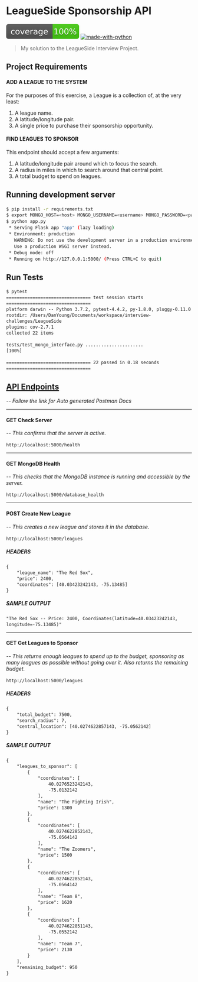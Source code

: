 # LeagueSide Sponsorship API

![coverage][coverage]
[![made-with-python](https://img.shields.io/badge/Made%20with-Python-1f425f.svg)](https://www.python.org/)

> My solution to the LeagueSide Interview Project.

## Project Requirements

#### ADD A LEAGUE TO THE SYSTEM
For the purposes of this exercise, a League is a collection of, at the very least:

1. A league name.
2. A latitude/longitude pair.
3. A single price to purchase their sponsorship opportunity.

#### FIND LEAGUES TO SPONSOR
This endpoint should accept a few arguments:

1. A latitude/longitude pair around which to focus the search.
2. A radius in miles in which to search around that central point.
3. A total budget to spend on leagues.


## Running development server
```sh
$ pip install -r requirements.txt
$ export MONGO_HOST=<host> MONGO_USERNAME=<username> MONGO_PASSWORD=<password>
$ python app.py
 * Serving Flask app "app" (lazy loading)
 * Environment: production
   WARNING: Do not use the development server in a production environment.
   Use a production WSGI server instead.
 * Debug mode: off
 * Running on http://127.0.0.1:5000/ (Press CTRL+C to quit)
```

## Run Tests
```
$ pytest
================================ test session starts ================================
platform darwin -- Python 3.7.2, pytest-4.4.2, py-1.8.0, pluggy-0.11.0
rootdir: /Users/DanYoung/Documents/workspace/interview-challenges/LeagueSide
plugins: cov-2.7.1
collected 22 items                                                                                                                                              

tests/test_mongo_interface.py ......................                                                                                                              [100%]

================================ 22 passed in 0.18 seconds ================================
```

## [API Endpoints](https://documenter.getpostman.com/view/6396321/S1LySmdN)
_-- Follow the link for Auto generated Postman Docs_
<hr>

#### GET Check Server
_-- This confirms that the server is active._

`http://localhost:5000/health`

<hr>

#### GET MongoDB Health
_-- This checks that the MongoDB instance is running and accessible by the server._

`http://localhost:5000/database_health`

<hr>

#### POST Create New League
_-- This creates a new league and stores it in the database._

`http://localhost:5000/leagues`


##### HEADERS
```
{
	"league_name": "The Red Sox",
	"price": 2400,
	"coordinates": [40.03423242143, -75.13485]
}
```

##### SAMPLE OUTPUT
```
"The Red Sox -- Price: 2400, Coordinates(latitude=40.03423242143, longitude=-75.13485)"
```

<hr>

#### GET Get Leagues to Sponsor

_-- This returns enough leagues to spend up to the budget, sponsoring as many leagues as possible without going over it. Also returns the remaining budget._

`http://localhost:5000/leagues`



##### HEADERS
```
{
    "total_budget": 7500, 
    "search_radius": 7, 
    "central_location": [40.0274622857143, -75.0562142]
}
```
##### SAMPLE OUTPUT
```
{
    "leagues_to_sponsor": [
        {
            "coordinates": [
                40.0276523242143,
                -75.0132142
            ],
            "name": "The Fighting Irish",
            "price": 1300
        },
        {
            "coordinates": [
                40.0274622852143,
                -75.0564142
            ],
            "name": "The Zoomers",
            "price": 1500
        },
        {
            "coordinates": [
                40.0274622852143,
                -75.0564142
            ],
            "name": "Team 8",
            "price": 1620
        },
        {
            "coordinates": [
                40.0274622851143,
                -75.0552142
            ],
            "name": "Team 7",
            "price": 2130
        }
    ],
    "remaining_budget": 950
}
```

[coverage]: ./coverage.svg
